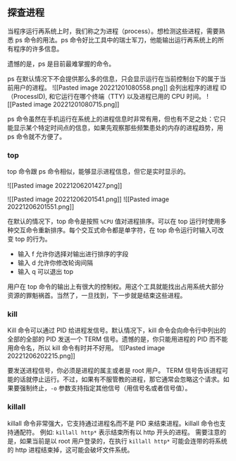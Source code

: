 ## 探查进程

当程序运行再系统上时，我们称之为进程（process）。想检测这些进程，需要熟悉 ps 命令的用法。ps 命令好比工具中的瑞士军刀，他能输出运行再系统上的所有程序的许多信息。

遗憾的是，ps 是目前最难掌握的命令。

ps 在默认情况下不会提供那么多的信息，只会显示运行在当前控制台下的属于当前用户的进程。
![[Pasted image 20221201080558.png]]
会列出程序的进程 ID（ProcessID), 和它运行在哪个终端（TTY) 以及进程已用的 CPU 时间。
	![[Pasted image 20221201080715.png]]


ps 命令虽然在手机运行在系统上的进程信息时非常有用，但也有不足之处：它只能显示某个特定时间点的信息，如果先观察那些频繁患处的内存的进程趋势，用 ps 命令就不方便了。

### top

top 命令跟 ps 命令相似，能够显示进程信息，但它是实时显示的。

![[Pasted image 20221206201427.png]]

![[Pasted image 20221206201541.png]] ![[Pasted image 20221206201551.png]]

在默认的情况下，top 命令是按照 `%CPU` 值对进程排序。可以在 top 运行时使用多种交互命令重新排序。每个交互式命令都是单字符，在 top 命令运行时输入可改变 top 的行为。
- 输入 f 允许你选择对输出进行排序的字段
- 输入 d 允许你修改轮询间隔
- 输入 q 可以退出 top

用户在 top 命令的输出上有很大的控制权。用这个工具就能找出占用系统大部分资源的罪魁祸首。当然了，一旦找到，下一步就是结束这些进程。

### kill

Kill 命令可以通过 PID 给进程发信号。默认情况下，kill 命令会向命令行中列出的全部的全部的 PID 发送一个 TERM 信号。遗憾的是，你只能用进程的 PID 而不能用命令名，所以 kill 命令有时并不好用。
![[Pasted image 20221206202215.png]]

要发送进程信号，你必须是进程的属主或者是 root 用户。
TERM 信号告诉进程可能的话就停止运行。不过，如果有不服管教的进程，那它通常会忽略这个请求。如果要强制终止，`-o` 参数支持指定其他信号（用信号名或者信号值）。

### killall

killall 命令非常强大，它支持通过进程名而不是 PID 来结束进程。killall 命令也支持通配符。
例如: `killall http*` 表示结束所有以 http 开头的进程。
需要注意的是，如果当前是以 root 用户登录的，在执行 `killall http*` 可能会连带的将系统的 http 进程结束掉，这可能会破坏文件系统。

